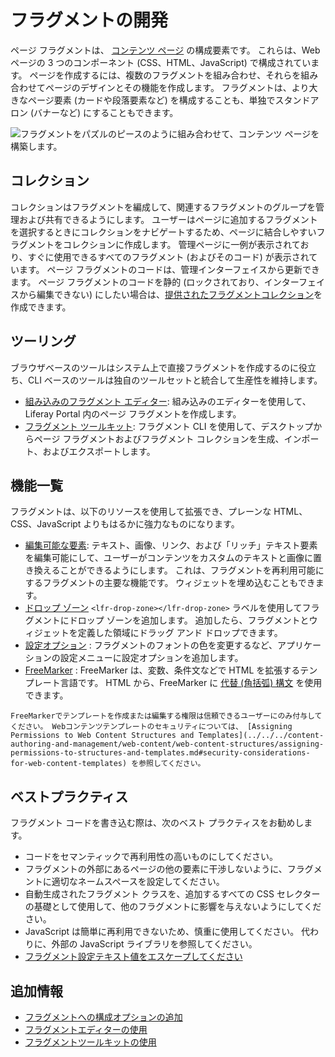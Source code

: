 # フラグメントの開発

ページ フラグメントは、 [コンテンツ ページ](../../creating-pages/understanding-pages/understanding-pages.md#content-pages) の構成要素です。 これらは、Web ページの 3 つのコンポーネント (CSS、HTML、JavaScript) で構成されています。 ページを作成するには、複数のフラグメントを組み合わせ、それらを組み合わせてページのデザインとその機能を作成します。 フラグメントは、より大きなページ要素 (カードや段落要素など) を構成することも、単独でスタンドアロン (バナーなど) にすることもできます。

![フラグメントをパズルのピースのように組み合わせて、コンテンツ ページを構築します。](./developing-fragments-intro/images/01.png)

## コレクション

コレクションはフラグメントを編成して、関連するフラグメントのグループを管理および共有できるようにします。 ユーザーはページに追加するフラグメントを選択するときにコレクションをナビゲートするため、ページに結合しやすいフラグメントをコレクションに作成します。 管理ページに一例が表示されており、すぐに使用できるすべてのフラグメント (およびそのコード) が表示されています。 ページ フラグメントのコードは、管理インターフェイスから更新できます。 ページ フラグメントのコードを静的 (ロックされており、インターフェイスから編集できない) にしたい場合は、[提供されたフラグメントコレクション](./creating-a-contributed-fragment-collection.md)を作成できます。

## ツーリング

ブラウザベースのツールはシステム上で直接フラグメントを作成するのに役立ち、CLI ベースのツールは独自のツールセットと統合して生産性を維持します。

  - [組み込みのフラグメント エディター](./using-the-fragments-editor.md): 組み込みのエディターを使用して、Liferay Portal 内のページ フラグメントを作成します。
  - [フラグメント ツールキット](./using-the-fragments-toolkit.md): フラグメント CLI を使用して、デスクトップからページ フラグメントおよびフラグメント コレクションを生成、インポート、およびエクスポートします。

## 機能一覧

フラグメントは、以下のリソースを使用して拡張でき、プレーンな HTML、CSS、JavaScript よりもはるかに強力なものになります。

  - [編集可能な要素](../reference/fragments/fragment-specific-tags-reference.md): テキスト、画像、リンク、および「リッチ」テキスト要素を編集可能にして、ユーザーがコンテンツをカスタムのテキストと画像に置き換えることができるようにします。 これは、フラグメントを再利用可能にするフラグメントの主要な機能です。 ウィジェットを埋め込むこともできます。
  - [ドロップ ゾーン](./defining-fragment-drop-zones.md) `<lfr-drop-zone></lfr-drop-zone>` ラベルを使用してフラグメントにドロップ ゾーンを追加します。 追加したら、フラグメントとウィジェットを定義した領域にドラッグ アンド ドロップできます。
  - [設定オプション](./adding-configuration-options-to-fragments.md) <!-- TODO: Fix link --> : フラグメントのフォントの色を変更するなど、アプリケーションの設定メニューに設定オプションを追加します。
  - [FreeMarker](https://freemarker.apache.org/) : FreeMarker は、変数、条件文などで HTML を拡張するテンプレート言語です。 HTML から、FreeMarker に [代替 (角括弧) 構文](https://freemarker.apache.org/docs/dgui_misc_alternativesyntax.html) を使用できます。

<!-- end list -->

```{important}
FreeMarkerでテンプレートを作成または編集する権限は信頼できるユーザーにのみ付与してください。 Webコンテンツテンプレートのセキュリティについては、 [Assigning Permissions to Web Content Structures and Templates](../../../content-authoring-and-management/web-content/web-content-structures/assigning-permissions-to-structures-and-templates.md#security-considerations-for-web-content-templates) を参照してください。
```

## ベストプラクティス

フラグメント コードを書き込む際は、次のベスト プラクティスをお勧めします。

  - コードをセマンティックで再利用性の高いものにしてください。
  - フラグメントの外部にあるページの他の要素に干渉しないように、フラグメントに適切なネームスペースを設定してください。
  - 自動生成されたフラグメント クラスを、追加するすべての CSS セレクターの基礎として使用して、他のフラグメントに影響を与えないようにしてください。
  - JavaScript は簡単に再利用できないため、慎重に使用してください。 代わりに、外部の JavaScript ライブラリを参照してください。
  - [フラグメント設定テキスト値をエスケープしてください](./escaping-fragment-configuration-text-values-reference.md) <!-- TODO: Fix link -->

## 追加情報

  - [フラグメントへの構成オプションの追加](./adding-configuration-options-to-fragments.md)
  - [フラグメントエディターの使用](./using-the-fragments-editor.md)
  - [フラグメントツールキットの使用](./using-the-fragments-toolkit.md)
